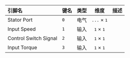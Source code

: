 <!--
DO NOT EDIT THIS FILE DIRECTLY.
This file is generated by tools/comp-docs.js.
All changes will be overwritten by regeneration.
-->

<slot class="model-pins">

| 引脚名 | 键名 | 类型 | 维度 | 描述 |
|:------ |:---- |:----:|:----:|:---- |
| Stator Port | `0` | 电气 | <code title="(1+TerminalType)*N_g_s*N_gph_s">...</code> × <samp>1</samp> |  |
| Input Speed | `1` | 输入 | <samp>1</samp> × <samp>1</samp> |  |
| Control Switch Signal | `2` | 输入 | <samp>1</samp> × <samp>1</samp> |  |
| Input Torque | `3` | 输入 | <samp>1</samp> × <samp>1</samp> |  |

</slot>
